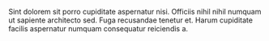 Sint dolorem sit porro cupiditate aspernatur nisi. Officiis nihil nihil numquam ut sapiente architecto sed. Fuga recusandae tenetur et. Harum cupiditate facilis aspernatur numquam consequatur reiciendis a.